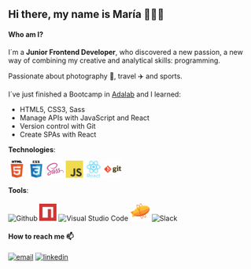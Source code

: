 ## Hi there, my name is María 👩🏻‍💻

#### Who am I?

I´m a **Junior Frontend Developer**, who discovered a new passion, a new way of combining my creative and analytical skills: programming. 

Passionate about photography 📸, travel :airplane: and sports.

I´ve just finished a Bootcamp in [Adalab](https://adalab.es/) and I learned:
  * HTML5, CSS3, Sass
  * Manage APIs with JavaScript and React
  * Version control with Git
  * Create SPAs with React

**Technologies**:
<div align="left">
  <img src="https://raw.githubusercontent.com/github/explore/80688e429a7d4ef2fca1e82350fe8e3517d3494d/topics/html/html.png" alt="HTML5" width="35" height="35"/>
  <img src="https://raw.githubusercontent.com/github/explore/80688e429a7d4ef2fca1e82350fe8e3517d3494d/topics/css/css.png" alt="CSS3" width="35" height="35"/>
  <img src="https://raw.githubusercontent.com/devicons/devicon/master/icons/sass/sass-original.svg" alt="Sass" width="35" height="35"/>
  <img src="https://raw.githubusercontent.com/github/explore/80688e429a7d4ef2fca1e82350fe8e3517d3494d/topics/javascript/javascript.png" alt="Javascript" width="35" height="35"/>
  <img src="https://raw.githubusercontent.com/devicons/devicon/master/icons/react/react-original-wordmark.svg" alt="React" width="35" height="35"/>
  <img src="https://raw.githubusercontent.com/github/explore/80688e429a7d4ef2fca1e82350fe8e3517d3494d/topics/git/git.png" alt="Git" width="35" height="35"/>
</div>



**Tools**:
<div align="left">
  <img src="https://camo.githubusercontent.com/f5f5fa1c2753be299a410838a5140a701cc66fb4adc13c0b9a3d45936d2bf0d8/68747470733a2f2f696d6167652e666c617469636f6e2e636f6d2f69636f6e732f706e672f3531322f32352f32353233312e706e67" alt="Github" width="35" height="35"/>
  <img src="https://raw.githubusercontent.com/github/explore/80688e429a7d4ef2fca1e82350fe8e3517d3494d/topics/npm/npm.png" alt="npm" width="35" height="35"/>
  <img src="https://camo.githubusercontent.com/9f1816fe8f44878d77803324ce8e3e1c4d2afc4e3f167b237e93848d3597d4fc/68747470733a2f2f75706c6f61642e77696b696d656469612e6f72672f77696b6970656469612f636f6d6d6f6e732f7468756d622f392f39612f56697375616c5f53747564696f5f436f64655f312e33355f69636f6e2e7376672f3130323470782d56697375616c5f53747564696f5f436f64655f312e33355f69636f6e2e7376672e706e67" alt="Visual Studio Code" width="35" height="35"/>
  <img src="https://raw.githubusercontent.com/github/explore/80688e429a7d4ef2fca1e82350fe8e3517d3494d/topics/zeplin/zeplin.png" alt="Zeplin" width="40" height="40"/>
  <img src="https://camo.githubusercontent.com/d04b3327e0e9fb941fb8dede96375c7425135a349054a0ed65e5047c59e8918c/68747470733a2f2f696d672e69636f6e73382e636f6d2f636f6c6f722f3435322f736c61636b2d6e65772e706e67" alt="Slack" width="40" height="40"/>
</div>

#### How to reach me 📫
  <a href="mailto:maria.serna.zafra@gmail.com"><img src="https://img.icons8.com/color/35/000000/gmail.png" alt="email"/></a>
  <a href="https://www.linkedin.com/in/mathieu-ledru"><img src="https://img.icons8.com/color/35/000000/linkedin.png" alt="linkedin"/></a>




